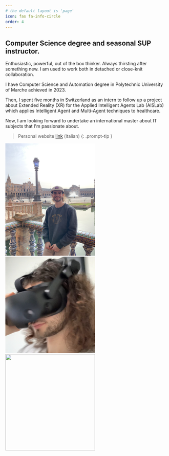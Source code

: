 ```yaml
---
# the default layout is 'page'
icon: fas fa-info-circle
order: 4
---
```


## Computer Science degree and seasonal SUP instructor.

Enthusiastic, powerful, out of the box thinker. Always thirsting after something new. I am used to work both in detached or close-knit collaboration.

I have Computer Science and Automation degree in Polytechnic University of Marche achieved in 2023.

Then, I spent five months in Switzerland as an intern to follow up a project about Extended Reality (XR) for the Applied Intelligent Agents Lab (AISLab) which applies Intelligent Agent and Multi-Agent techniques to healthcare.

Now, I am looking forward to undertake an international master about IT subjects that I'm passionate about.

> Personal website [link](https://fedemove.nicepage.io) (italian)
> {: .prompt-tip }

<img src="/assets/img/sevilla.jpg" width="280" height="350"/>

<img src="/assets/img/visoreVR.png" width="280" height="300" />

<img src="/assets/img/IMG_1009.JPG" width="280" height="300" />
